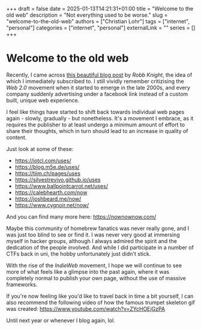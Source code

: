 +++ 
draft = false
date = 2025-01-13T14:21:31+01:00
title = "Welcome to the old web"
description = "Not everything used to be worse."
slug = "welcome-to-the-old-web"
authors = ["Christian Lohr"]
tags = ["internet", "personal"]
categories = ["internet", "personal"]
externalLink = ""
series = []
+++

# Welcome to the old web

Recently, I came across [this beautiful blog post](https://rknight.me/blog/the-web-is-fantastic/) by *Robb Knight*, the idea of which I immediately subscribed to. I still vividly remember critizising the *Web 2.0* movement when it started to emerge in the late 2000s, and every company suddenly advertising under a facebook link instead of a custom built, unique web experience.

I feel like things have started to shift back towards individual web pages again - slowly, gradually - but nonetheless. It's a movement I embrace, as it requires the publisher to at least undergo a minimum amount of effort to share their thoughts, which in turn should lead to an increase in quality of content.

Just look at some of these:

- https://iotcl.com/uses/
- https://blog.m5e.de/uses/
- https://tiim.ch/pages/uses
- https://silvestrevivo.github.io/uses
- https://www.ballpointcarrot.net/uses/
- https://calebhearth.com/now
- https://joshbeard.me/now/
- https://www.cygnoir.net/now/

And you can find many more here: https://nownownow.com/

Maybe this community of homebrew fanatics was never really gone, and I was just too blind to see or find it. I was never very good at immersing myself in hacker groups, although I always admired the spirit and the dedication of the people involved. And while I did participate in a number of CTFs back in uni, the hobby unfortunately just didn't stick.

With the rise of the *IndieWeb* movement, I hope we will continue to see more of what feels like a glimpse into the past again, where it was completely normal to publish your own page, without the use of massive frameworks. 

If you're now feeling like you'd like to travel back in time a bit yourself, I can also recommend the following video of how the famous trumpet skeleton gif was created: https://www.youtube.com/watch?v=ZYcHOEjGzPA

Until next year or whenever I blog again, lol.
